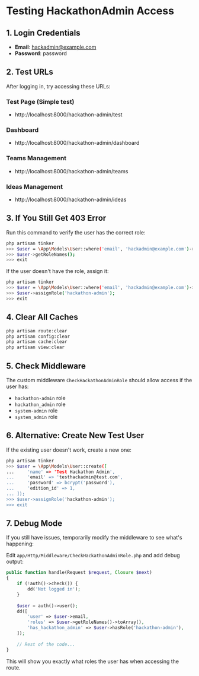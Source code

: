 # Testing HackathonAdmin Access

## 1. Login Credentials
- **Email**: hackadmin@example.com
- **Password**: password

## 2. Test URLs
After logging in, try accessing these URLs:

### Test Page (Simple test)
- http://localhost:8000/hackathon-admin/test

### Dashboard
- http://localhost:8000/hackathon-admin/dashboard

### Teams Management
- http://localhost:8000/hackathon-admin/teams

### Ideas Management
- http://localhost:8000/hackathon-admin/ideas

## 3. If You Still Get 403 Error

Run this command to verify the user has the correct role:

```bash
php artisan tinker
>>> $user = \App\Models\User::where('email', 'hackadmin@example.com')->first();
>>> $user->getRoleNames();
>>> exit
```

If the user doesn't have the role, assign it:

```bash
php artisan tinker
>>> $user = \App\Models\User::where('email', 'hackadmin@example.com')->first();
>>> $user->assignRole('hackathon-admin');
>>> exit
```

## 4. Clear All Caches
```bash
php artisan route:clear
php artisan config:clear
php artisan cache:clear
php artisan view:clear
```

## 5. Check Middleware
The custom middleware `CheckHackathonAdminRole` should allow access if the user has:
- `hackathon-admin` role
- `hackathon_admin` role
- `system-admin` role
- `system_admin` role

## 6. Alternative: Create New Test User
If the existing user doesn't work, create a new one:

```bash
php artisan tinker
>>> $user = \App\Models\User::create([
...     'name' => 'Test Hackathon Admin',
...     'email' => 'testhackadmin@test.com',
...     'password' => bcrypt('password'),
...     'edition_id' => 1,
... ]);
>>> $user->assignRole('hackathon-admin');
>>> exit
```

## 7. Debug Mode
If you still have issues, temporarily modify the middleware to see what's happening:

Edit `app/Http/Middleware/CheckHackathonAdminRole.php` and add debug output:

```php
public function handle(Request $request, Closure $next)
{
    if (!auth()->check()) {
        dd('Not logged in');
    }
    
    $user = auth()->user();
    dd([
        'user' => $user->email,
        'roles' => $user->getRoleNames()->toArray(),
        'has_hackathon_admin' => $user->hasRole('hackathon-admin'),
    ]);
    
    // Rest of the code...
}
```

This will show you exactly what roles the user has when accessing the route.